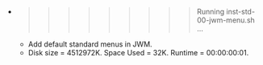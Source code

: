 * >>>>>>>>> Running inst-std-00-jwm-menu.sh ...
  * Add default standard menus in JWM.
  * Disk size = 4512972K. Space Used = 32K. Runtime = 00:00:00:01.
